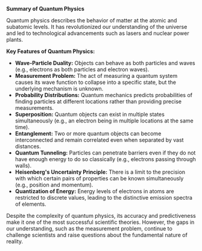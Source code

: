 **Summary of Quantum Physics**

Quantum physics describes the behavior of matter at the atomic and subatomic levels. It has revolutionized our understanding of the universe and led to technological advancements such as lasers and nuclear power plants.

**Key Features of Quantum Physics:**

* **Wave-Particle Duality:** Objects can behave as both particles and waves (e.g., electrons as both particles and electron waves).
* **Measurement Problem:** The act of measuring a quantum system causes its wave function to collapse into a specific state, but the underlying mechanism is unknown.
* **Probability Distributions:** Quantum mechanics predicts probabilities of finding particles at different locations rather than providing precise measurements.
* **Superposition:** Quantum objects can exist in multiple states simultaneously (e.g., an electron being in multiple locations at the same time).
* **Entanglement:** Two or more quantum objects can become interconnected and remain correlated even when separated by vast distances.
* **Quantum Tunneling:** Particles can penetrate barriers even if they do not have enough energy to do so classically (e.g., electrons passing through walls).
* **Heisenberg's Uncertainty Principle:** There is a limit to the precision with which certain pairs of properties can be known simultaneously (e.g., position and momentum).
* **Quantization of Energy:** Energy levels of electrons in atoms are restricted to discrete values, leading to the distinctive emission spectra of elements.

Despite the complexity of quantum physics, its accuracy and predictiveness make it one of the most successful scientific theories. However, the gaps in our understanding, such as the measurement problem, continue to challenge scientists and raise questions about the fundamental nature of reality.